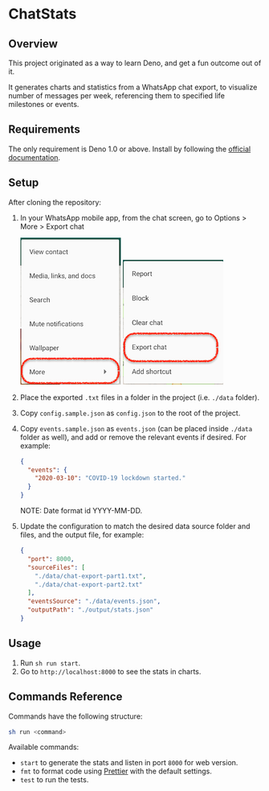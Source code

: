 # ChatStats

## Overview

This project originated as a way to learn Deno, and get a fun outcome out of it.

It generates charts and statistics from a WhatsApp chat export, to visualize number of messages per week, referencing them to specified life milestones or events.

## Requirements

The only requirement is Deno 1.0 or above. Install by following the [official documentation](https://deno.land/#installation).

## Setup

After cloning the repository:
1. In your WhatsApp mobile app, from the chat screen, go to Options > More > Export chat

    ![Chat Options Menu](./docs/export-screenshot1.png "Chat Options Menu") ![Chat Options > More Menu](./docs/export-screenshot2.png "Chat Options > More Menu")
2. Place the exported `.txt` files in a folder in the project (i.e. `./data` folder).
3. Copy `config.sample.json` as `config.json` to the root of the project.
4. Copy `events.sample.json` as `events.json` (can be placed inside `./data` folder as well), and add or remove the relevant events if desired. For example:
    ```json
    {
      "events": {
        "2020-03-10": "COVID-19 lockdown started."
      }
    }
    ```
   NOTE: Date format id YYYY-MM-DD.
5. Update the configuration to match the desired data source folder and files, and the output file, for example:
    ```json
    {
      "port": 8000,
      "sourceFiles": [
        "./data/chat-export-part1.txt",
        "./data/chat-export-part2.txt"
      ],
      "eventsSource": "./data/events.json",
      "outputPath": "./output/stats.json"
    }
    ```

## Usage

1. Run `sh run start`.
2. Go to `http://localhost:8000` to see the stats in charts.

## Commands Reference

Commands have the following structure:

```bash
sh run <command>
```

Available commands:
* `start` to generate the stats and listen in port `8000` for web version.
* `fmt` to format code using [Prettier](https://prettier.io/) with the default settings.
* `test` to run the tests.

